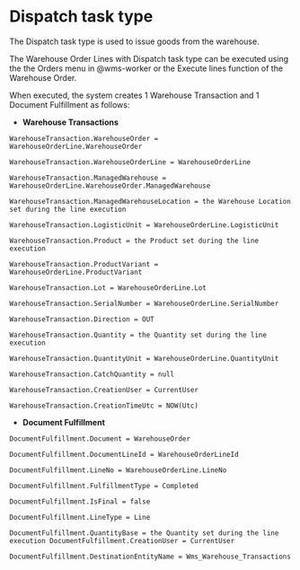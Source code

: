 # Dispatch task type

The Dispatch task type is used to issue goods from the warehouse.

The Warehouse Order Lines with Dispatch task type can be executed using the the Orders menu in @wms-worker or the Execute lines function of the Warehouse Order.

When executed, the system creates 1 Warehouse Transaction and 1 Document Fulfillment as follows:

* **Warehouse Transactions**

`````````
WarehouseTransaction.WarehouseOrder = WarehouseOrderLine.WarehouseOrder
 
WarehouseTransaction.WarehouseOrderLine = WarehouseOrderLine
 
WarehouseTransaction.ManagedWarehouse = WarehouseOrderLine.WarehouseOrder.ManagedWarehouse
 
WarehouseTransaction.ManagedWarehouseLocation = the Warehouse Location set during the line execution
 
WarehouseTransaction.LogisticUnit = WarehouseOrderLine.LogisticUnit
 
WarehouseTransaction.Product = the Product set during the line execution
 
WarehouseTransaction.ProductVariant = WarehouseOrderLine.ProductVariant
 
WarehouseTransaction.Lot = WarehouseOrderLine.Lot
 
WarehouseTransaction.SerialNumber = WarehouseOrderLine.SerialNumber
 
WarehouseTransaction.Direction = OUT
 
WarehouseTransaction.Quantity = the Quantity set during the line execution
 
WarehouseTransaction.QuantityUnit = WarehouseOrderLine.QuantityUnit
 
WarehouseTransaction.CatchQuantity = null
 
WarehouseTransaction.CreationUser = CurrentUser
 
WarehouseTransaction.CreationTimeUtc = NOW(Utc)

`````````

* **Document Fulfillment**
 
`````````
DocumentFulfillment.Document = WarehouseOrder
 
DocumentFulfillment.DocumentLineId = WarehouseOrderLineId
 
DocumentFulfillment.LineNo = WarehouseOrderLine.LineNo
 
DocumentFulfillment.FulfillmentType = Completed
 
DocumentFulfillment.IsFinal = false
 
DocumentFulfillment.LineType = Line
 
DocumentFulfillment.QuantityBase = the Quantity set during the line execution DocumentFulfillment.CreationUser = CurrentUser

DocumentFulfillment.DestinationEntityName = Wms_Warehouse_Transactions
`````````
